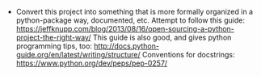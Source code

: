 * Convert this project into something that is more formally organized in a python-package way, documented, etc.
  Attempt to follow this guide: https://jeffknupp.com/blog/2013/08/16/open-sourcing-a-python-project-the-right-way/
  This guide is also good, and gives python programming tips, too: http://docs.python-guide.org/en/latest/writing/structure/
  Conventions for docstrings: https://www.python.org/dev/peps/pep-0257/